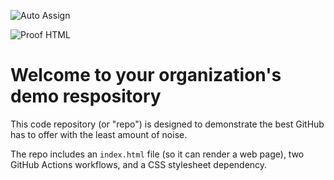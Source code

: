 ![Auto Assign](https://github.com/NEXUS-CORE-CRH-DEVS/demo-repository/actions/workflows/auto-assign.yml/badge.svg)

![Proof HTML](https://github.com/NEXUS-CORE-CRH-DEVS/demo-repository/actions/workflows/proof-html.yml/badge.svg)

# Welcome to your organization's demo respository
This code repository (or "repo") is designed to demonstrate the best GitHub has to offer with the least amount of noise.

The repo includes an `index.html` file (so it can render a web page), two GitHub Actions workflows, and a CSS stylesheet dependency.
